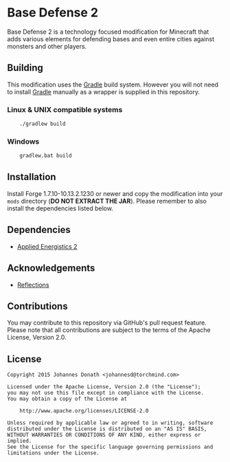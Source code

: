 Base Defense 2
==============
Base Defense 2 is a technology focused modification for Minecraft that adds various elements for defending bases and
even entire cities against monsters and other players.

Building
--------
This modification uses the [Gradle][gradle] build system. However you will not need to install [Gradle][gradle] manually
as a wrapper is supplied in this repository.


### Linux & UNIX compatible systems
```bash
	./gradlew build
```

### Windows
```bash
	gradlew.bat build
```

Installation
------------
Install Forge 1.7.10-10.13.2.1230 or newer and copy the modification into your ```mods``` directory (**DO NOT EXTRACT
THE JAR**). Please remember to also install the dependencies listed below.

Dependencies
------------
* [Applied Energistics 2][ae2]

Acknowledgements
----------------
* [Reflections][reflections]

Contributions
-------------
You may contribute to this repository via GitHub's pull request feature. Please note that all contributions are subject
to the terms of the Apache License, Version 2.0.

License
-------

	Copyright 2015 Johannes Donath <johannesd@torchmind.com>

	Licensed under the Apache License, Version 2.0 (the "License");
	you may not use this file except in compliance with the License.
	You may obtain a copy of the License at

		http://www.apache.org/licenses/LICENSE-2.0

	Unless required by applicable law or agreed to in writing, software
	distributed under the License is distributed on an "AS IS" BASIS,
	WITHOUT WARRANTIES OR CONDITIONS OF ANY KIND, either express or implied.
	See the License for the specific language governing permissions and
	limitations under the License.

[gradle]: https://www.gradle.org/
[ae2]: http://ae-mod.info/
[reflections]: https://github.com/ronmamo/reflections